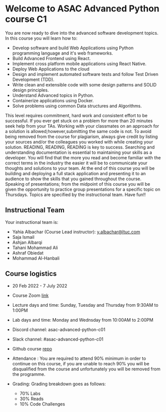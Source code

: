 # Welcome to ASAC Advanced Python course C1

You are now ready to dive into the advanced software development topics. In this course you will learn how to:

- Develop software and build Web Applications using Python programming language and it's web frameworks.
- Build Advanced Frontend using React.
- Implement cross platform mobile applications using React Native.
- Deploy Web Applications to the cloud
- Design and implement automated software tests and follow Test Driven Development (TDD).
- Write clean and extensible code with some design patterns and SOLID design principles.
- Understand Advanced topics in Python.
- Containerize applications using Docker.
- Solve problems using common Data structures and Algorithms.

This level requires commitment, hard work and consistent effort to be successful.
If you ever get stuck on a problem for more than 20 minutes seek help from your TAs. Working with your classmates on an approach for a solution is allowed;however,submitting the same code is not. To avoid being removed from the course for plagiarism, always give credit by listing your sources and/or the colleagues you worked with while creating your solution. READING, READING, READING is key to success. Searching and understanding documentation is essential to maintaining your skills as a developer. You will find that the more you read and become familiar with the correct terms in the industry the easier it will be to communicate your thoughts and solutions to your team.
At the end of this course you will be building and deploying a full stack application and presenting it to an audience to show the skills that you gained throughout the course. Speaking of presentations; from the midpoint of this course you will be given the opportunity to practice group presentations for a specific topic on Thursdays. Topics are specified by the instructional team. Have fun!!

## Instructional Team

Your instructional team is:
- Yahia Albachar (Course Lead instructor): y.albachar@ltuc.com
- Saja Ismail
- Ashjan Albarqi
- Tahani Mohammad Ali
- Ashraf Obiedat
- Mohammad Al-Hanbali
  
## Course logistics

- 20 Feb 2022 - 7 July 2022
- Course Zoom [link](https://LTUC.zoom.us/j/2730927465?pwd=L2JqSW5Wa0NTMEUvSjEyY0R3TWtTQT09)
- Lecture days and time: Sunday, Tuesday and Thursday from 9:30AM to 1:00PM
- Lab days and time: Monday and Wednsday from 10:00AM to 2:00PM
- Discord channel: asac-advanced-python-c01
- Slack channel: #asac-advanced-python-c01
- Github course [repo](https://github.com/LTUC/asac-advanced-python-c1)
- Attendance : You are required to attend 90% minimum in order to continue on this course, if you are unable to reach 90% you will be disqualified from the course and unfortunately you will be removed from the programme.

- Grading: Grading breakdown goes as follows:
  - 70% Labs
  - 30% Reads
  - 10% Code Challenges

